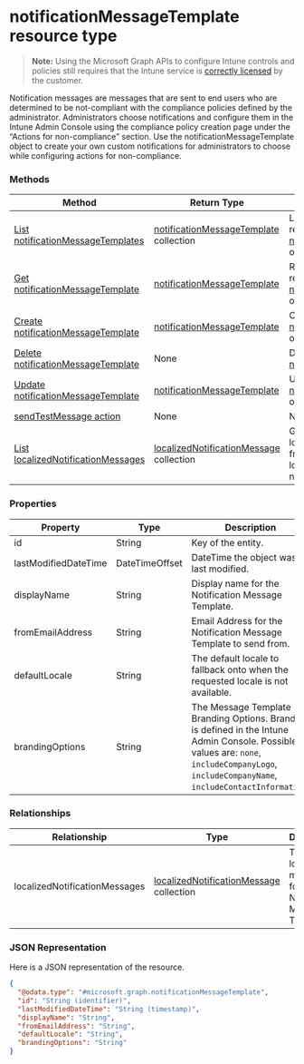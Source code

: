 ﻿# notificationMessageTemplate resource type

> **Note:** Using the Microsoft Graph APIs to configure Intune controls and policies still requires that the Intune service is [correctly licensed](https://go.microsoft.com/fwlink/?linkid=839381) by the customer.

Notification messages are messages that are sent to end users who are determined to be not-compliant with the compliance policies defined by the administrator. Administrators choose notifications and configure them in the Intune Admin Console using the compliance policy creation page under the “Actions for non-compliance” section. Use the notificationMessageTemplate object to create your own custom notifications for administrators to choose while configuring actions for non-compliance.
### Methods
|Method|Return Type|Description|
|---|---|---|
|[List notificationMessageTemplates](../api/intune_notification_notificationmessagetemplate_list.md)|[notificationMessageTemplate](../resources/intune_notification_notificationmessagetemplate.md) collection|List properties and relationships of the [notificationMessageTemplate](../resources/intune_notification_notificationmessagetemplate.md) objects.|
|[Get notificationMessageTemplate](../api/intune_notification_notificationmessagetemplate_get.md)|[notificationMessageTemplate](../resources/intune_notification_notificationmessagetemplate.md)|Read properties and relationships of the [notificationMessageTemplate](../resources/intune_notification_notificationmessagetemplate.md) object.|
|[Create notificationMessageTemplate](../api/intune_notification_notificationmessagetemplate_create.md)|[notificationMessageTemplate](../resources/intune_notification_notificationmessagetemplate.md)|Create a new [notificationMessageTemplate](../resources/intune_notification_notificationmessagetemplate.md) object.|
|[Delete notificationMessageTemplate](../api/intune_notification_notificationmessagetemplate_delete.md)|None|Deletes a [notificationMessageTemplate](../resources/intune_notification_notificationmessagetemplate.md).|
|[Update notificationMessageTemplate](../api/intune_notification_notificationmessagetemplate_update.md)|[notificationMessageTemplate](../resources/intune_notification_notificationmessagetemplate.md)|Update the properties of a [notificationMessageTemplate](../resources/intune_notification_notificationmessagetemplate.md) object.|
|[sendTestMessage action](../api/intune_notification_notificationmessagetemplate_sendtestmessage.md)|None|Not yet documented|
|[List localizedNotificationMessages](../api/intune_notification_notificationmessagetemplate_list_localizednotificationmessage.md)|[localizedNotificationMessage](../resources/intune_notification_localizednotificationmessage.md) collection|Get the localizedNotificationMessages from the localizedNotificationMessages navigation property.|

### Properties
|Property|Type|Description|
|---|---|---|
|id|String|Key of the entity.|
|lastModifiedDateTime|DateTimeOffset|DateTime the object was last modified.|
|displayName|String|Display name for the Notification Message Template.|
|fromEmailAddress|String|Email Address for the Notification Message Template to send from.|
|defaultLocale|String|The default locale to fallback onto when the requested locale is not available.|
|brandingOptions|String|The Message Template Branding Options. Branding is defined in the Intune Admin Console. Possible values are: `none`, `includeCompanyLogo`, `includeCompanyName`, `includeContactInformation`.|

### Relationships
|Relationship|Type|Description|
|---|---|---|
|localizedNotificationMessages|[localizedNotificationMessage](../resources/intune_notification_localizednotificationmessage.md) collection|The list of localized messages for this Notification Message Template.|

### JSON Representation
Here is a JSON representation of the resource.
<!-- {
  "blockType": "resource",
  "keyProperty": "id",
  "@odata.type": "microsoft.graph.notificationMessageTemplate"
}
-->
```json
{
  "@odata.type": "#microsoft.graph.notificationMessageTemplate",
  "id": "String (identifier)",
  "lastModifiedDateTime": "String (timestamp)",
  "displayName": "String",
  "fromEmailAddress": "String",
  "defaultLocale": "String",
  "brandingOptions": "String"
}
```



